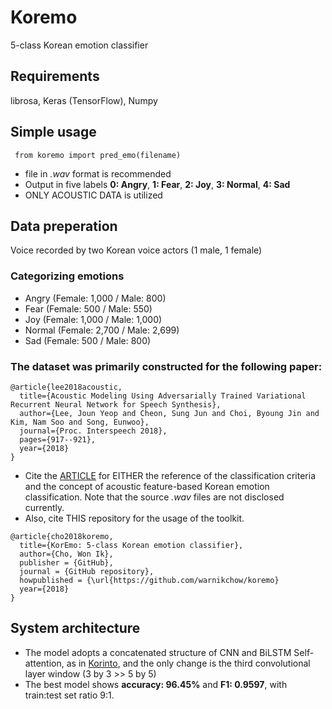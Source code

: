 # Koremo
5-class Korean emotion classifier

## Requirements
librosa, Keras (TensorFlow), Numpy

## Simple usage
<pre><code> from koremo import pred_emo(filename) </code></pre>
* file in *.wav* format is recommended
* Output in five labels **0: Angry**, **1: Fear**, **2: Joy**, **3: Normal**, **4: Sad**
* ONLY ACOUSTIC DATA is utilized

## Data preperation
Voice recorded by two Korean voice actors (1 male, 1 female)
### Categorizing emotions
* Angry (Female: 1,000 / Male: 800)
* Fear (Female: 500 / Male: 550)
* Joy (Female: 1,000 / Male: 1,000)
* Normal (Female: 2,700 / Male: 2,699)
* Sad (Female: 500 / Male: 800)
### The dataset was primarily constructed for the following paper:
```
@article{lee2018acoustic,
  title={Acoustic Modeling Using Adversarially Trained Variational Recurrent Neural Network for Speech Synthesis},
  author={Lee, Joun Yeop and Cheon, Sung Jun and Choi, Byoung Jin and Kim, Nam Soo and Song, Eunwoo},
  journal={Proc. Interspeech 2018},
  pages={917--921},
  year={2018}
}
```
* Cite the [ARTICLE](https://www.isca-speech.org/archive/Interspeech_2018/pdfs/1598.pdf) for EITHER the reference of the classification criteria and the concept of acoustic feature-based Korean emotion classification. Note that the source *.wav* files are not disclosed currently.
* Also, cite THIS repository for the usage of the toolkit.
```
@article{cho2018koremo,
  title={KorEmo: 5-class Korean emotion classifier},
  author={Cho, Won Ik},
  publisher = {GitHub},
  journal = {GitHub repository},
  howpublished = {\url{https://github.com/warnikchow/koremo}
  year={2018}
}
```

## System architecture
* The model adopts a concatenated structure of CNN and BiLSTM Self-attention, as in [Korinto](https://github.com/warnikchow/korinto), and the only change is the third convolutional layer window (3 by 3 >> 5 by 5)
* The best model shows **accuracy: 96.45%** and **F1: 0.9597**, with train:test set ratio 9:1.


